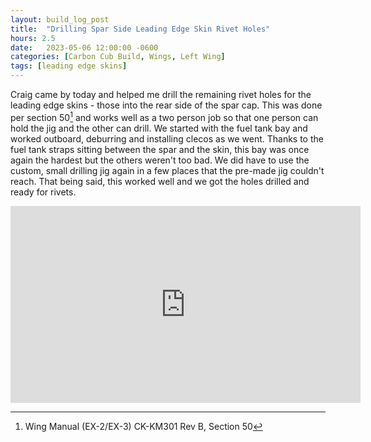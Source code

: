 ```yaml
---
layout: build_log_post
title:  "Drilling Spar Side Leading Edge Skin Rivet Holes"
hours: 2.5
date:   2023-05-06 12:00:00 -0600
categories: [Carbon Cub Build, Wings, Left Wing]
tags: [leading edge skins]
---
```


Craig came by today and helped me drill the remaining rivet holes for the leading edge skins - those into the rear side of the spar cap. This was done per section 50[^section-50-ref] and works well as a two person job so that one person can hold the jig and the other can drill. We started with the fuel tank bay and worked outboard, deburring and installing clecos as we went. Thanks to the fuel tank straps sitting between the spar and the skin, this bay was once again the hardest but the others weren't too bad. We did have to use the custom, small drilling jig again in a few places that the pre-made jig couldn't reach. That being said, this worked well and we got the holes drilled and ready for rivets.

<iframe width="560" height="315" src="https://www.youtube.com/embed/11wzNuAIZJ0" title="YouTube video player" frameborder="0" allow="accelerometer; autoplay; clipboard-write; encrypted-media; gyroscope; picture-in-picture; web-share" allowfullscreen></iframe>

[^section-50-ref]: Wing Manual (EX-2/EX-3) CK-KM301 Rev B, Section 50